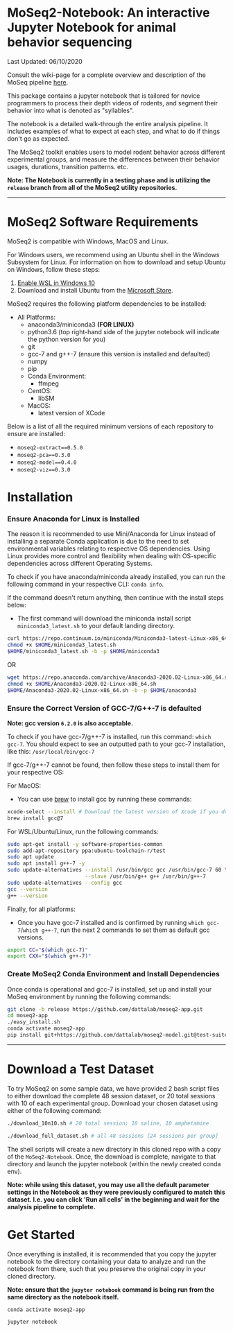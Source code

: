 # MoSeq2-Notebook: An interactive Jupyter Notebook for animal behavior sequencing

Last Updated: 06/10/2020

Consult the wiki-page for a complete overview and description of the MoSeq pipeline [here](https://github.com/dattalab/moseq2-app/wiki).

This package contains a jupyter notebook that is tailored for novice programmers to process
their depth videos of rodents, and segment their behavior into what is denoted as "syllables".

The notebook is a detailed walk-through the entire analysis pipeline.
It includes examples of what to expect at each step, and what to do if things don't go as expected. 

The MoSeq2 toolkit enables users to model rodent behavior across different experimental groups, and
measure the differences between their behavior usages, durations, transition patterns. etc.

__Note: The Notebook is currently in a testing phase and is utilizing the `release` branch from all of the MoSeq2
utility repositories.__

***

# MoSeq2 Software Requirements

MoSeq2 is compatible with Windows, MacOS and Linux.

For Windows users, we recommend using an Ubuntu shell in the Windows Subsystem for Linux.
For information on how to download and setup Ubuntu on Windows, follow these steps:
 1. [Enable WSL in Windows 10](https://winaero.com/blog/enable-wsl-windows-10-fall-creators-update/)
 2.  Download and install Ubuntu from the [Microsoft Store](https://www.microsoft.com/en-us/p/ubuntu/9nblggh4msv6?activetab=pivot:overviewtab).

MoSeq2 requires the following platform dependencies to be installed:
 - All Platforms:
     - anaconda3/miniconda3 __(FOR LINUX)__
     - python3.6 (top right-hand side of the jupyter notebook will indicate the python version for you)
     - git
     - gcc-7 and g++-7 (ensure this version is installed and defaulted)
     - numpy
     - pip
     - Conda Environment:
         - ffmpeg
     - CentOS:
         - libSM
     - MacOS:
         - latest version of XCode

Below is a list of all the required minimum versions of each repository to ensure are installed:
 - `moseq2-extract==0.5.0`
 - `moseq2-pca==0.3.0`
 - `moseq2-model==0.4.0`
 - `moseq2-viz==0.3.0`

# Installation

### Ensure Anaconda for Linux is Installed
The reason it is recommended to use Mini/Anaconda for Linux instead of installing a separate Conda application is due
 to the need to set environmental variables relating to respective OS dependencies. Using Linux provides more control
 and flexibility when dealing with OS-specific dependencies across different Operating Systems. 

To check if you have anaconda/miniconda already installed, you can run the following command in your
respective CLI: `conda info`. 

If the command doesn't return anything, then continue with the install steps below:
 - The first command will download the miniconda install script `miniconda3_latest.sh` to your default landing directory.
```bash
curl https://repo.continuum.io/miniconda/Miniconda3-latest-Linux-x86_64.sh -o "$HOME/miniconda3_latest.sh"
chmod +x $HOME/miniconda3_latest.sh
$HOME/miniconda3_latest.sh -b -p $HOME/miniconda3
```

OR

```bash
wget https://repo.anaconda.com/archive/Anaconda3-2020.02-Linux-x86_64.sh
chmod +x $HOME/Anaconda3-2020.02-Linux-x86_64.sh
$HOME/Anaconda3-2020.02-Linux-x86_64.sh -b -p $HOME/anaconda3
```


### Ensure the Correct Version of GCC-7/G++-7 is defaulted
__Note: gcc version `6.2.0` is also acceptable.__

To check if you have gcc-7/g++-7 is installed, run this command: `which gcc-7`.
You should expect to see an outputted path to your gcc-7 installation, like this: `/usr/local/bin/gcc-7`

If gcc-7/g++-7 cannot be found, then follow these steps to install them for your respective OS:

For MacOS:
 - You can use [brew](https://brew.sh/) to install gcc by running these commands:
```bash
xcode-select --install # Download the latest version of Xcode if you don't already have it
brew install gcc@7
```

For WSL/Ubuntu/Linux, run the following commands:
```bash
sudo apt-get install -y software-properties-common
sudo add-apt-repository ppa:ubuntu-toolchain-r/test
sudo apt update
sudo apt install g++-7 -y
sudo update-alternatives --install /usr/bin/gcc gcc /usr/bin/gcc-7 60 \
                         --slave /usr/bin/g++ g++ /usr/bin/g++-7 
sudo update-alternatives --config gcc
gcc --version
g++ --version
```

Finally, for all platforms:
 - Once you have gcc-7 installed and is confirmed by running `which gcc-7`/`which g++-7`, run the next 2 commands
to set them as default gcc versions.

```bash
export CC="$(which gcc-7)"
export CXX="$(which g++-7)"
```

### Create MoSeq2 Conda Environment and Install Dependencies  


Once conda is operational and gcc-7 is installed, set up and install your MoSeq environment by running the following commands:
```bash
git clone -b release https://github.com/dattalab/moseq2-app.git
cd moseq2-app
./easy_install.sh
conda activate moseq2-app
pip install git+https://github.com/dattalab/moseq2-model.git@test-suite
```
***

# Download a Test Dataset

To try MoSeq2 on some sample data, we have provided 2 bash script files to either download the complete 48 session dataset,
or 20 total sessions with 10 of each experimental group. Download your chosen dataset using either of the following command:
```bash
./download_10n10.sh # 20 total session; 10 saline, 10 amphetamine

./download_full_dataset.sh # all 48 sessions [24 sessions per group]
```
The shell scripts will create a new directory in this cloned repo with a copy of the `MoSeq2-Notebook`. 
Once, the download is complete, navigate to that directory and launch the jupyter notebook (within the newly created conda env). 

__Note: while using this dataset, you may use all the default parameter settings in the Notebook as they were previously 
configured to match this dataset. I.e. you can click 'Run all cells' in the beginning and wait for the analysis pipeline to complete.__
 
# Get Started

Once everything is installed, it is recommended that you copy the jupyter notebook to the directory containing 
your data to analyze and run the notebook from there, such that you preserve the original copy in your cloned directory.

__Note: ensure that the `jupyter notebook` command is being run from the same directory as the notebook itself.__

```bash
conda activate moseq2-app

jupyter notebook
```  
